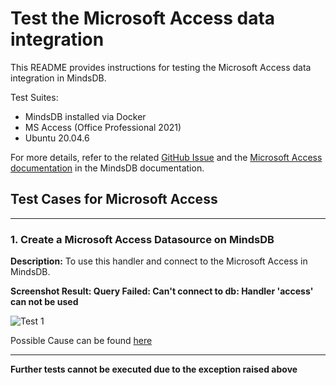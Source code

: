 # Test the Microsoft Access data integration

This README provides instructions for testing the Microsoft Access data integration in MindsDB.

Test Suites:
- MindsDB installed via Docker
- MS Access (Office Professional 2021)
- Ubuntu 20.04.6

For more details, refer to the related [GitHub Issue](https://github.com/mindsdb/mindsdb/issues/3947) and the [Microsoft Access documentation](https://docs.mindsdb.com/integrations/data-integrations/microsoft-access) in the MindsDB documentation.

## Test Cases for Microsoft Access


-----
### 1. Create a Microsoft Access Datasource on MindsDB 

**Description:**
To use this handler and connect to the Microsoft Access in MindsDB.

**Screenshot Result: Query Failed: Can't connect to db: Handler 'access' can not be used**

![Test 1](https://github.com/adeyinkaezra123/mindsdb/assets/65364356/28fa7b52-c570-420c-947b-a8c2bd89e1a5)

Possible Cause can be found [here](https://github.com/mindsdb/mindsdb/issues/3947)

-----

**Further tests cannot be executed due to the exception raised above**
